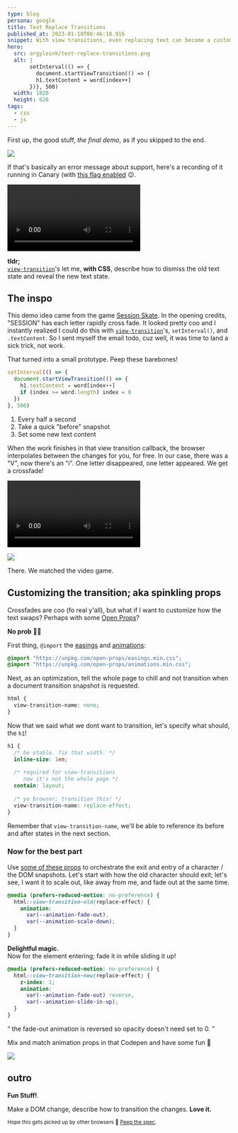 ```yaml
---
type: blog
persona: google
title: Text Replace Transitions
published_at: 2023-01-10T06:46:18.916
snippet: With view transitions, even replacing text can become a custom animation.
hero:
  src: argyleink/text-replace-transitions.png
  alt: |
       setInterval(() => {
         document.startViewTransition(() => {
         h1.textContent = word[index++]
       })}, 500)
  width: 1820
  height: 626
tags: 
  - css
  - js
---
```


First up, the good stuff, *the final demo*, as if you skipped to the end.

![](https://codepen.io/argyleink/embed/preview/KKBWwMr)

If that's basically an error message about support, here's a recording of it running in Canary (with [this flag enabled](chrome://flags/#view-transition) 😉.

![](argyleink/view-transitions.mp4 "Spells out view-transitions, fade and scaling each letter change $$width:810,height:608")

**tldr;**  
[`view-transition`](https://developer.chrome.com/docs/web-platform/view-transitions/)'s let me, **with CSS**, describe how to dismiss the old text state and reveal the new text state.

## The inspo

This demo idea came from the game [Session Skate](https://store.steampowered.com/agecheck/app/861650/). In the opening credits, "SESSION" has each letter rapidly cross fade. It looked pretty coo and I instantly realized I could do this with [`view-transition`](https://developer.chrome.com/docs/web-platform/view-transitions/)'s, `setInterval()`, and `.textContent`. So I sent myself the email todo, cuz well, it was time to land a sick trick, not work.

That turned into a small prototype. Peep these barebones!

```js
setInterval(() => {
  document.startViewTransition(() => {
    h1.textContent = word[index++]
    if (index >= word.length) index = 0
  })
}, 500)
```

1. Every half a second
1. Take a quick "before" snapshot
1. Set some new text content

When the work finishes in that view transition callback, the browser interpolates between the changes for you, for free. In our case, there was a "V", now there's an "i". One letter disappeared, one letter appeared. We get a crossfade!

![](argyleink/view-transitions-cross.mp4 "video $$width:702,height:286")

![](https://codepen.io/argyleink/embed/preview/BaPWpmQ)

There. We matched the video game.

## Customizing the transition; aka spinkling props

Crossfades are coo (fo real y'all), but what if I want to customize how the text swaps? Perhaps with some [Open Props](https://open-props.style)?

**No prob** 🤘💀

First thing, `@import` the [easings](https://open-props.style/#easing) and [animations](https://open-props.style/#animations):

```css
@import "https://unpkg.com/open-props/easings.min.css";
@import "https://unpkg.com/open-props/animations.min.css";
```

Next, as an optimization, tell the whole page to chill and not transition when a document transition snapshot is requested.

```css
html {
  view-transition-name: none;
}
```

Now that we said what we dont want to transition, let's specify what should, the `h1`!

```css
h1 {
  /* be stable. fix that width. */
  inline-size: 1em;
  
  /* required for view-transitions  
     now it's not the whole page */
  contain: layout;
  
  /* yo browser; transition this! */
  view-transition-name: replace-effect;
}
```

Remember that `view-transition-name`, we'll be able to reference its before and after states in the next section.

### Now for the best part

Use [some of these props](https://open-props.style/#animations) to orchestrate the exit and entry of a character / the DOM snapshots. Let's start with how the old character should exit; let's see, I want it to scale out, like away from me, and fade out at the same time.

```css
@media (prefers-reduced-motion: no-preference) {
  html::view-transition-old(replace-effect) {
    animation: 
      var(--animation-fade-out),
      var(--animation-scale-down);
  }
}
```

**Delightful magic.**<br>
Now for the element entering; fade it in while sliding it up!

```css
@media (prefers-reduced-motion: no-preference) {
  html::view-transition-new(replace-effect) {
    z-index: 1;
    animation: 
      var(--animation-fade-out) reverse,
      var(--animation-slide-in-up);
  }
}
```

<q class="info">
the fade-out animation is reversed so opacity doesn't need set to 0.
</q>

Mix and match animation props in that Codepen and have some fun 🙂

![](https://codepen.io/argyleink/embed/preview/KKBWwMr)

## outro

**Fun Stuff!**. 

Make a DOM change, describe how to transition the changes. **Love it.** 

<small>
  Hope this gets picked up by other browsers 🤞 <a href="https://drafts.csswg.org/css-view-transitions-1/">Peep the spec</a>.
</small>
